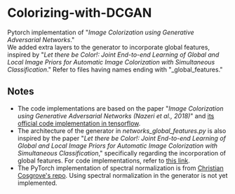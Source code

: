 # Colorizing-with-DCGAN
Pytorch implementation of "_Image Colorization using Generative Adversarial Networks_."  
We added extra layers to the generator to incorporate global features, inspired by "_Let there be Color!: Joint End-to-end Learning of Global and Local Image Priors
for Automatic Image Colorization with Simultaneous Classification_." Refer to files having names ending with "_global_features."

## Notes
- The code implementations are based on the paper "_Image Colorization using Generative Adversarial Networks (Nazeri et al., 2018)_" and [its official code implementation in tensorflow](https://github.com/ImagingLab/Colorizing-with-GANs).
- The architecture of the generator in _networks_global_features.py_ is also inspired by the paper "_Let there be Color!: Joint End-to-end Learning of Global and Local Image Priors for Automatic Image Colorization with Simultaneous Classification_," specifically regarding the incorporation of global features. For code implementations, refer to [this link](https://github.com/satoshiiizuka/siggraph2016_colorization).
- The PyTorch implementation of spectral normalization is from [Christian Cosgrove's repo](https://github.com/christiancosgrove/pytorch-spectral-normalization-gan). Using spectral normalization in the generator is not yet implemented. 
